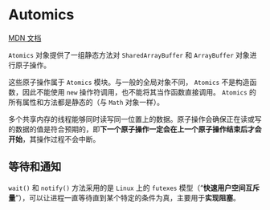 # Automics

[MDN 文档](https://developer.mozilla.org/zh-CN/docs/Web/JavaScript/Reference/Global_Objects/Atomics)

`Atomics` 对象提供了一组静态方法对 `SharedArrayBuffer` 和 `ArrayBuffer` 对象进行原子操作。

这些原子操作属于 `Atomics` 模块。与一般的全局对象不同， `Atomics` 不是构造函数，因此不能使用 `new` 操作符调用，也不能将其当作函数直接调用。 `Atomics` 的所有属性和方法都是静态的（与 `Math` 对象一样）。

多个共享内存的线程能够同时读写同一位置上的数据。原子操作会确保正在读或写的数据的值是符合预期的，即**下一个原子操作一定会在上一个原子操作结束后才会开始**，其操作过程不会中断。

## 等待和通知

`wait()` 和 `notify()` 方法采用的是 `Linux` 上的 `futexes` 模型（“**快速用户空间互斥量**”），可以让进程一直等待直到某个特定的条件为真，主要用于**实现阻塞**。
